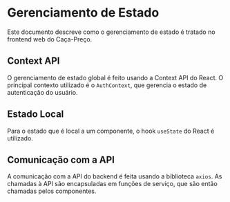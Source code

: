 # Gerenciamento de Estado

Este documento descreve como o gerenciamento de estado é tratado no frontend web do Caça-Preço.

## Context API

O gerenciamento de estado global é feito usando a Context API do React. O principal contexto utilizado é o `AuthContext`, que gerencia o estado de autenticação do usuário.

## Estado Local

Para o estado que é local a um componente, o hook `useState` do React é utilizado.

## Comunicação com a API

A comunicação com a API do backend é feita usando a biblioteca `axios`. As chamadas à API são encapsuladas em funções de serviço, que são então chamadas pelos componentes.
